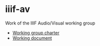# iiif-av

Work of the IIIF Audio/Visual working group

  * [Working group charter][charter]
  * [Working document](https://github.com/IIIF/iiif-av/blob/master/source/api/av/index.md)

[charter]: http://iiif.io/community/groups/av/

